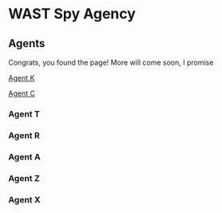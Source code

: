 
# WAST Spy Agency

## Agents
Congrats, you found the page! More will come soon, I promise  

[Agent K](K.md)  

[Agent C](C.md)  
### Agent T
### Agent R
### Agent A
### Agent Z
### Agent X

